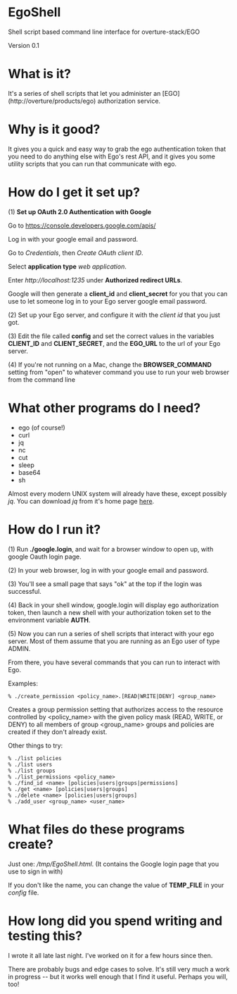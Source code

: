 # EgoShell
Shell script based command line interface for overture-stack/EGO

Version 0.1 

# What is it?

It's a series of shell scripts that let you administer an [EGO] (http://overture/products/ego) authorization service. 

# Why is it good?

It gives you a quick and easy way to grab the ego authentication token that you need to do anything else with Ego's rest API, and it gives you some utility scripts that you can run that communicate with ego. 

# How do I get it set up?

(1) **Set up OAuth 2.0 Authentication with Google**

Go to https://console.developers.google.com/apis/

Log in with your google email and password.

Go to *Credentials*, then *Create OAuth client ID*. 

Select **application type** *web application*.

Enter *http://localhost:1235* under **Authorized redirect URLs**.
 
Google will then generate a **client_id** and **client_secret** for you that you can use to let someone log in to your Ego server google email password.
     
(2) Set up your Ego server, and configure it with the *client id* that you just got.

(3) Edit the file called **config** and set the correct values in the variables **CLIENT_ID** and **CLIENT_SECRET**, and
the **EGO_URL** to the url of your Ego server.

(4) If you're not running on a Mac, change the **BROWSER_COMMAND** setting from "open" to whatever command you use to run your web browser from the command line

# What other programs do I need?
- ego (of course!)
- curl
- jq
- nc
- cut
- sleep
- base64
- sh

Almost every modern UNIX system will already  have these, except possibly *jq*. You can download *jq* from it's home page [here](https://stedolan.github.io/jq/).

# How do I run it?
(1) Run **./google.login**, and wait for a browser window to open up, with google
Oauth login page.  

(2) In your web browser, log in with your google email and password. 

(3) You'll see a small page that says "ok" at the top if the login was successful.

(4) Back in your shell window, google.login will display ego authorization
token, then launch a new shell with your authorization token set to the
environment variable **AUTH**. 

(5) Now you can run a series of shell scripts that interact with your ego
server. Most of them assume that you are running as an Ego user of type ADMIN.

From there, you have several commands that you can run to interact with Ego.

Examples:

```
% ./create_permission <policy_name>.[READ|WRITE|DENY] <group_name>
```

Creates a group permission setting that authorizes access to the resource controlled by <policy_name> with the given policy mask (READ, WRITE, or DENY) to all members of group <group_name> groups and policies are created if they don't already exist.

Other things to try:

```
% ./list policies
% ./list users
% ./list groups
% ./list_permissions <policy_name>
% ./find_id <name> [policies|users|groups|permissions] 
% ./get <name> [policies|users|groups]
% ./delete <name> [policies|users|groups]
% ./add_user <group_name> <user_name> 
```

# What files do these programs create?

Just one: */tmp/EgoShell.html*.  (It contains the Google login page that you use to sign in with)

If you don't like the name, you can change the value of **TEMP_FILE** in your *config* file. 



# How long did you spend writing and testing this?

I wrote it all late last night. I've worked on it for a few hours since then.

 There are probably bugs and edge cases to solve. It's still very much a work in progress -- but it works well enough that I find it useful. Perhaps you will, too! 


